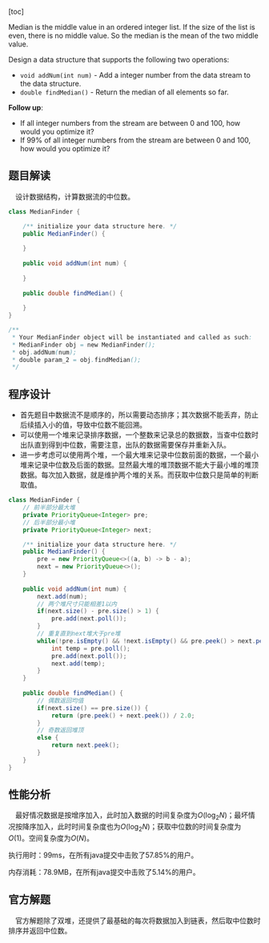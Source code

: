 [toc]

Median is the middle value in an ordered integer list. If the size of the list is even, there is no middle value. So the median is the mean of the two middle value.

Design a data structure that supports the following two operations:

* `void addNum(int num)` - Add a integer number from the data stream to the data structure.
* `double findMedian()` - Return the median of all elements so far.



**Follow up**:

* If all integer numbers from the stream are between 0 and 100, how would you optimize it?
* If 99% of all integer numbers from the stream are between 0 and 100, how would you optimize it?



## 题目解读

&emsp;设计数据结构，计算数据流的中位数。

```java
class MedianFinder {

    /** initialize your data structure here. */
    public MedianFinder() {
        
    }
    
    public void addNum(int num) {
        
    }
    
    public double findMedian() {
        
    }
}

/**
 * Your MedianFinder object will be instantiated and called as such:
 * MedianFinder obj = new MedianFinder();
 * obj.addNum(num);
 * double param_2 = obj.findMedian();
 */
```

## 程序设计

* 首先题目中数据流不是顺序的，所以需要动态排序；其次数据不能丢弃，防止后续插入小的值，导致中位数不能回溯。
* 可以使用一个堆来记录排序数据，一个整数来记录总的数据数，当查中位数时出队直到得到中位数，需要注意，出队的数据需要保存并重新入队。
* 进一步考虑可以使用两个堆，一个最大堆来记录中位数前面的数据，一个最小堆来记录中位数及后面的数据。显然最大堆的堆顶数据不能大于最小堆的堆顶数据。每次加入数据，就是维护两个堆的关系。而获取中位数只是简单的判断取值。

```java
class MedianFinder {
    // 前半部分最大堆
    private PriorityQueue<Integer> pre;
    // 后半部分最小堆
    private PriorityQueue<Integer> next;

    /** initialize your data structure here. */
    public MedianFinder() {
        pre = new PriorityQueue<>((a, b) -> b - a);
        next = new PriorityQueue<>();
    }
    
    public void addNum(int num) {
        next.add(num);
        // 两个堆尺寸只能相差1以内
        if(next.size() - pre.size() > 1) {
            pre.add(next.poll());
        }
        // 重复直到next堆大于pre堆
        while(!pre.isEmpty() && !next.isEmpty() && pre.peek() > next.peek()) {
            int temp = pre.poll();
            pre.add(next.poll());
            next.add(temp);
        }
    }
    
    public double findMedian() {
        // 偶数返回均值
        if(next.size() == pre.size()) {
            return (pre.peek() + next.peek()) / 2.0;
        } 
        // 奇数返回堆顶
        else {
            return next.peek();
        }
    }
}
```

## 性能分析

&emsp;最好情况数据是按增序加入，此时加入数据的时间复杂度为$O(\log_2N)$；最坏情况按降序加入，此时时间复杂度也为$O(\log_2N)$；获取中位数的时间复杂度为$O(1)$。空间复杂度为$O(N)$。

执行用时：99ms，在所有java提交中击败了57.85%的用户。

内存消耗：78.9MB，在所有java提交中击败了5.14%的用户。

## 官方解题

&emsp;官方解题除了双堆，还提供了最基础的每次将数据加入到链表，然后取中位数时排序并返回中位数。